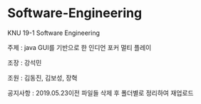 # Software-Engineering
KNU 19-1 Software Engineering

주제 : java GUI를 기반으로 한 인디언 포커 멀티 플레이

조장 : 강석민

조원 : 김동진, 김보성, 장혁

공지사항 : 2019.05.23이전 파일들 삭제 후 폴더별로 정리하여 재업로드
